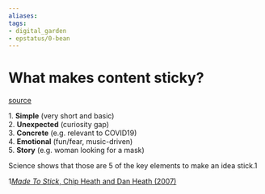 ```yaml
---
aliases: 
tags: 
- digital_garden
- epstatus/0-bean
---
```

# What makes content sticky?
[source](https://growth.design/case-studies/tiktok-feed-psychology)

1. **Simple** (very short and basic)  
2. **Unexpected** (curiosity gap)  
3. **Concrete** (e.g. relevant to COVID19)  
4. **Emotional** (fun/fear, music-driven)  
5. **Story** (e.g. woman looking for a mask)

Science shows that those are 5 of the key elements to make an idea stick.1

1[_Made To Stick_, Chip Heath and Dan Heath (2007)](https://www.goodreads.com/book/show/69242.Made_to_Stick)